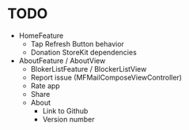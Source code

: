 # TODO
- HomeFeature
    - Tap Refresh Button behavior
    - Donation StoreKit dependencies
- AboutFeature / AboutView
    - BlokerListFeature / BlockerListView
    - Report issue (MFMailComposeViewController)
    - Rate app
    - Share
    - About
        - Link to Github
        - Version number
    
